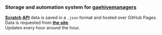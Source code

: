 ### Storage and automation system for [gaehivemanagers](https://github.com/LegoManiac04/gaehivemanagers)

<b>[Scratch](https://scratch.mit.edu/) [API](https://github.com/LLK/scratch-rest-api/wiki)</b> data is saved in a `.json` format and hosted over GitHub Pages. Data is requested from <b>[the site](https://gaehivemanagers.vercel.app/)</b>.
<br>Updates every hour around the hour.
